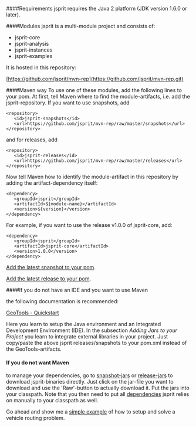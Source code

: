 ####Requirements
jsprit requires the Java 2 platform (JDK version 1.6.0 or later).

####Modules
jsprit is a multi-module project and consists of:
- jsprit-core
- jsprit-analysis
- jsprit-instances
- jsprit-examples

It is hosted in this repository:

[https://github.com/jsprit/mvn-rep](https://github.com/jsprit/mvn-rep.git)

####Maven way
To use one of these modules, add the following lines to your pom. At first, tell Maven where to find the module-artifacts, i.e. add the jsprit-repository. If you want to use snapshots, add

<pre><code>&lt;repository&gt;
   &lt;id&gt;jsprit-snapshots&lt;/id&gt;
   &lt;url&gt;https://github.com/jsprit/mvn-rep/raw/master/snapshots&lt;/url&gt;
&lt;/repository&gt;
</code></pre>

and for releases, add
<pre><code>&lt;repository&gt;
   &lt;id&gt;jsprit-releases&lt;/id&gt;
   &lt;url&gt;https://github.com/jsprit/mvn-rep/raw/master/releases&lt;/url&gt;
&lt;/repository&gt;
</code></pre>

Now tell Maven how to identify the module-artifact in this repository by adding the artifact-dependency itself:
<pre><code>&lt;dependency&gt;
   &lt;groupId&gt;jsprit&lt;/groupId&gt;
   &lt;artifactId&gt;${module-name}&lt;/artifactId&gt;
   &lt;version&gt;${version}&lt;/version&gt;
&lt;/dependency&gt;
</code></pre>

For example, if you want to use the release v1.0.0 of jsprit-core, add:
<pre><code>&lt;dependency&gt;
   &lt;groupId&gt;jsprit&lt;/groupId&gt;
   &lt;artifactId&gt;jsprit-core&lt;/artifactId&gt;
   &lt;version&gt;1.0.0&lt;/version&gt;
&lt;/dependency&gt;
</code></pre>

[Add the latest snapshot to your pom](Add-latest-snapshot-to-your-pom.md).

[Add the latest release to your pom](Add-latest-release-to-your-pom.md).

####If you do not have an IDE and you want to use Maven

the following documentation is recommended:

<a href="http://docs.geotools.org/latest/userguide/tutorial/quickstart/index.html" target="blank_">GeoTools - Quickstart</a>

Here you learn to setup the Java environment and an Integrated Development Environment (IDE). In the subsection <em>Adding Jars to your Project</em> you learn to integrate external libraries in your project. Just copy/paste the above jsprit releases/snapshots to your pom.xml instead of the GeoTools-artifacts.

#### If you do not want Maven
to manage your dependencies, go to [snapshot-jars](https://github.com/jsprit/mvn-rep/tree/master/snapshots/jsprit) or [release-jars](https://github.com/jsprit/mvn-rep/tree/master/releases/jsprit) to download jsprit-binaries directly. Just click on the jar-file you want to download and use the 'Raw'-button to actually download it. Put the jars into your classpath. Note that you then need to put all [dependencies](https://github.com/jsprit/jsprit/wiki/Modules-and-Dependencies) jsprit relies on manually to your classpath as well.

Go ahead and show me a [simple example](Simple-Example.md) of how to setup and solve a vehicle routing problem.






